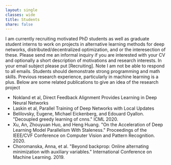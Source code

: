 ```yaml
---
layout: single
classes: wide
title: Students
share: false
---
```


I am currently recruiting motivated PhD students as well as graduate student interns to work on projects in alternative learning methods for deep networks, distributed/decentralized optimization, and or the interesection of these. Please send me an informal inquiry if you are interested with your CV and optionally a short description of motivations and research interests. In your email subject please put \[Recruiting\]. Note I am not be able to respond to all emails. Students should demonstrate strong programming and math skills. Previous research experience, particularly in machine learning is a plus.  Below are some related publications to give an idea of the research project

- Nokland et al, Direct Feedback Alignment Provides Learning in Deep Neural Networks
- Laskin et al, Parallel Training of Deep Networks with Local Updates
- Belilovsky, Eugene, Michael Eickenberg, and Edouard Oyallon. "Decoupled greedy learning of cnns." ICML 2020.<br>
- Xu, An, Zhouyuan Huo, and Heng Huang. "On the Acceleration of Deep Learning Model Parallelism With Staleness." Proceedings of the IEEE/CVF Conference on Computer Vision and Pattern Recognition. 2020.
- Choromanska, Anna, et al. "Beyond backprop: Online alternating minimization with auxiliary variables." International Conference on Machine Learning. 2019.<br>
